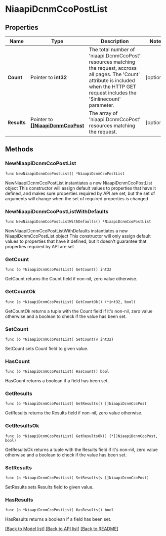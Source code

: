 # NiaapiDcnmCcoPostList

## Properties

Name | Type | Description | Notes
------------ | ------------- | ------------- | -------------
**Count** | Pointer to **int32** | The total number of &#39;niaapi.DcnmCcoPost&#39; resources matching the request, accross all pages. The &#39;Count&#39; attribute is included when the HTTP GET request includes the &#39;$inlinecount&#39; parameter. | [optional] 
**Results** | Pointer to [**[]NiaapiDcnmCcoPost**](niaapi.DcnmCcoPost.md) | The array of &#39;niaapi.DcnmCcoPost&#39; resources matching the request. | [optional] 

## Methods

### NewNiaapiDcnmCcoPostList

`func NewNiaapiDcnmCcoPostList() *NiaapiDcnmCcoPostList`

NewNiaapiDcnmCcoPostList instantiates a new NiaapiDcnmCcoPostList object
This constructor will assign default values to properties that have it defined,
and makes sure properties required by API are set, but the set of arguments
will change when the set of required properties is changed

### NewNiaapiDcnmCcoPostListWithDefaults

`func NewNiaapiDcnmCcoPostListWithDefaults() *NiaapiDcnmCcoPostList`

NewNiaapiDcnmCcoPostListWithDefaults instantiates a new NiaapiDcnmCcoPostList object
This constructor will only assign default values to properties that have it defined,
but it doesn't guarantee that properties required by API are set

### GetCount

`func (o *NiaapiDcnmCcoPostList) GetCount() int32`

GetCount returns the Count field if non-nil, zero value otherwise.

### GetCountOk

`func (o *NiaapiDcnmCcoPostList) GetCountOk() (*int32, bool)`

GetCountOk returns a tuple with the Count field if it's non-nil, zero value otherwise
and a boolean to check if the value has been set.

### SetCount

`func (o *NiaapiDcnmCcoPostList) SetCount(v int32)`

SetCount sets Count field to given value.

### HasCount

`func (o *NiaapiDcnmCcoPostList) HasCount() bool`

HasCount returns a boolean if a field has been set.

### GetResults

`func (o *NiaapiDcnmCcoPostList) GetResults() []NiaapiDcnmCcoPost`

GetResults returns the Results field if non-nil, zero value otherwise.

### GetResultsOk

`func (o *NiaapiDcnmCcoPostList) GetResultsOk() (*[]NiaapiDcnmCcoPost, bool)`

GetResultsOk returns a tuple with the Results field if it's non-nil, zero value otherwise
and a boolean to check if the value has been set.

### SetResults

`func (o *NiaapiDcnmCcoPostList) SetResults(v []NiaapiDcnmCcoPost)`

SetResults sets Results field to given value.

### HasResults

`func (o *NiaapiDcnmCcoPostList) HasResults() bool`

HasResults returns a boolean if a field has been set.


[[Back to Model list]](../README.md#documentation-for-models) [[Back to API list]](../README.md#documentation-for-api-endpoints) [[Back to README]](../README.md)


